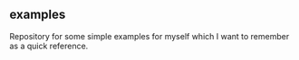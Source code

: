 ## examples

Repository for some simple examples for myself which I want to remember as a quick reference.